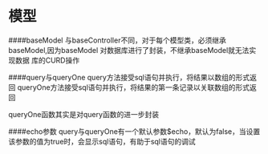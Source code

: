 模型
====

####baseModel
与baseController不同，对于每个模型类，必须继承baseModel,因为baseModel 对数据库进行了封装，不继承baseModel就无法实现数据
库的CURD操作

####query与queryOne
query方法接受sql语句并执行，将结果以数组的形式返回
queryOne方法接受sql语句并执行，将结果的第一条记录以关联数组的形式返回

queryOne函数其实是对query函数的进一步封装

####echo参数
query与queryOne有一个默认参数$echo，默认为false，当设置该参数的值为true时，会显示sql语句，有助于sql语句的调试